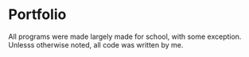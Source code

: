 # Portfolio
All programs were made largely made for school, with some exception. Unlesss otherwise noted, all code was written by me.
